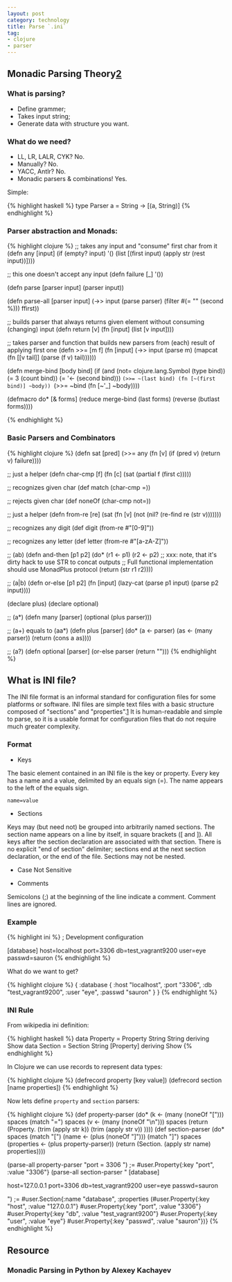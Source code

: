 ```yaml
---
layout: post
category: technology
title: Parse `.ini`
tag:
- clojure
- parser
---
```




## Monadic Parsing Theory[2]

### What is parsing?

* Define grammer;
* Takes input string;
* Generate data with structure you want.

### What do we need?

* LL, LR, LALR, CYK? No.
* Manually? No.
* YACC, Antlr? No.
* Monadic parsers & combinations! Yes.

Simple:

{% highlight haskell %}
type Parser a = String -> [(a, String)]
{% endhighlight %}

### Parser abstraction and Monads:

{% highlight clojure %}
;; takes any input and "consume" first char from it
(defn any [input]
  (if (empty? input) '()
      (list [(first input)
             (apply str (rest input))])))

;; this one doesn't accept any input
(defn failure [_] '())

(defn parse [parser input]
  (parser input))

(defn parse-all [parser input]
  (->> input
       (parse parser)
       (filter #(= "" (second %)))
       ffirst))

;; builds parser that always returns given element without consuming (changing) input
(defn return [v]
  (fn [input] (list [v input])))

;; takes parser and function that builds new parsers from (each) result of applying first one
(defn >>= [m f]
  (fn [input]
    (->> input
         (parse m)
         (mapcat (fn [[v tail]] (parse (f v) tail))))))

(defn merge-bind [body bind]
  (if (and (not= clojure.lang.Symbol (type bind))
           (= 3 (count bind))
           (= '<- (second bind)))
    `(>>= ~(last bind) (fn [~(first bind)] ~body))
    `(>>= ~bind (fn [~'_] ~body))))

(defmacro do* [& forms]
  (reduce merge-bind (last forms) (reverse (butlast forms))))

{% endhighlight %}

### Basic Parsers and Combinators

{% highlight clojure %}
(defn sat [pred]
  (>>= any (fn [v] (if (pred v) (return v) failure))))

;; just a helper
(defn char-cmp [f]
  (fn [c] (sat (partial f (first c)))))

;; recognizes given char
(def match (char-cmp =))

;; rejects given char
(def noneOf (char-cmp not=))

;; just a helper
(defn from-re [re]
  (sat (fn [v] (not (nil? (re-find re (str v)))))))

;; recognizes any digit
(def digit (from-re #"[0-9]"))

;; recognizes any letter
(def letter (from-re #"[a-zA-Z]"))

;; (ab)
(defn and-then [p1 p2]
  (do*
   (r1 <- p1)
   (r2 <- p2)
   ;; xxx: note, that it's dirty hack to use STR to concat outputs
   ;; Full functional implementation should use MonadPlus protocol
   (return (str r1 r2))))

;; (a|b)
(defn or-else [p1 p2]
  (fn [input]
    (lazy-cat (parse p1 input) (parse p2 input))))

(declare plus)
(declare optional)

;; (a*)
(defn many [parser] (optional (plus parser)))

;; (a+) equals to (aa*)
(defn plus [parser]
  (do*
   (a <- parser)
   (as <- (many parser))
   (return (cons a as))))

;; (a?)
(defn optional [parser] (or-else parser (return "")))
{% endhighlight %}

## What is INI file?

The INI file format is an informal standard for configuration files for some platforms or software.
INI files are simple text files with a basic structure composed of "sections" and "properties".[1]
It is human-readable and simple to parse, so it is a usable format for configuration files that do not require much greater complexity.

### Format

* Keys

The basic element contained in an INI file is the key or property. Every key has a name and a value, delimited by an equals sign (=). The name appears to the left of the equals sign.

    name=value

* Sections

Keys may (but need not) be grouped into arbitrarily named sections. The section name appears on a line by itself, in square brackets ([ and ]).
All keys after the section declaration are associated with that section.
There is no explicit "end of section" delimiter; sections end at the next section declaration, or the end of the file.
Sections may not be nested.

* Case Not Sensitive

* Comments

Semicolons (;) at the beginning of the line indicate a comment. Comment lines are ignored.

### Example

{% highlight ini %}
; Development configuration

[database]
host=localhost
port=3306
db=test_vagrant9200
user=eye
passwd=sauron
{% endhighlight %}

What do we want to get?

{% highlight clojure %}
{
  :database {
    :host "localhost",
    :port "3306",
    :db "test_vagrant9200",
    :user "eye",
    :passwd "sauron"
  }
 }
{% endhighlight %}

### INI Rule

From wikipedia ini definition:

{% highlight haskell %}
data Property = Property String String deriving Show
data Section = Section String [Property] deriving Show
{% endhighlight %}

In Clojure we can use records to represent data types:

{% highlight clojure %}
(defrecord property [key value])
(defrecord section [name properties])
{% endhighlight %}

Now lets define `property` and `section` parsers:

{% highlight clojure %}
(def property-parser
  (do*
   (k <- (many (noneOf "[")))
   spaces
   (match "=")
   spaces
   (v <- (many (noneOf "\n")))
   spaces
   (return (Property. (trim (apply str k)) (trim (apply str v)) ))))
(def section-parser
  (do*
   spaces
   (match "[")
   (name <- (plus (noneOf "]")))
   (match "]")
   spaces
   (properties <- (plus property-parser))
   (return (Section. (apply str name) properties))))

(parse-all property-parser "port = 3306  ")
;= #user.Property{:key "port", :value "3306"}
(parse-all section-parser "
[database]

host=127.0.0.1
port=3306
db=test_vagrant9200
user=eye
passwd=sauron

")
;= #user.Section{:name "database", :properties (#user.Property{:key "host", :value "127.0.0.1"} #user.Property{:key "port", :value "3306"} #user.Property{:key "db", :value "test_vagrant9200"} #user.Property{:key "user", :value "eye"} #user.Property{:key "passwd", :value "sauron"})}
{% endhighlight %}


## Resource

### Monadic Parsing in Python by Alexey Kachayev

<script async class="speakerdeck-embed" data-id="ea2cf520cfeb0131885032e863702d26" data-ratio="1.33333333333333" src="//speakerdeck.com/assets/embed.js"></script>

[1]: http://en.wikipedia.org/wiki/INI_file
[2]: https://speakerdeck.com/kachayev/monadic-parsing-in-python
[idea]: https://gist.github.com/kachayev/b5887f66e2985a21a466
